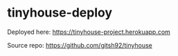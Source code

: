 # tinyhouse-deploy

Deployed here: https://tinyhouse-project.herokuapp.com

Source repo: https://github.com/gitsh92/tinyhouse
